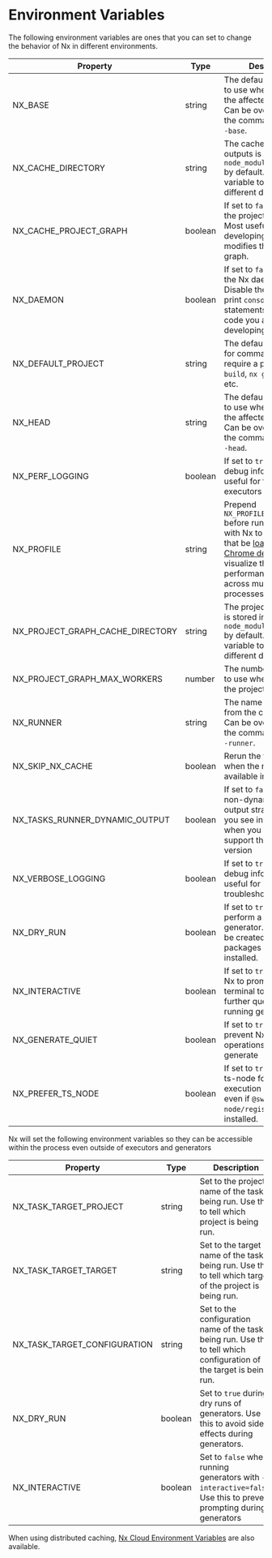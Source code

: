 # Environment Variables

The following environment variables are ones that you can set to change the behavior of Nx in different environments.

| Property                         | Type    | Description                                                                                                                                                                                                                  |
| -------------------------------- | ------- | ---------------------------------------------------------------------------------------------------------------------------------------------------------------------------------------------------------------------------- |
| NX_BASE                          | string  | The default base branch to use when calculating the affected projects. Can be overridden on the command line with `--base`.                                                                                                  |
| NX_CACHE_DIRECTORY               | string  | The cache for task outputs is stored in `node_modules/.cache/nx` by default. Set this variable to use a different directory.                                                                                                 |
| NX_CACHE_PROJECT_GRAPH           | boolean | If set to `false`, disables the project graph cache. Most useful when developing a plugin that modifies the project graph.                                                                                                   |
| NX_DAEMON                        | boolean | If set to `false`, disables the Nx daemon process. Disable the daemon to print `console.log` statements in plugin code you are developing.                                                                                   |
| NX_DEFAULT_PROJECT               | string  | The default project used for commands which require a project. e.g. `nx build`, `nx g component`, etc.                                                                                                                       |
| NX_HEAD                          | string  | The default head branch to use when calculating the affected projects. Can be overridden on the command line with `--head`.                                                                                                  |
| NX_PERF_LOGGING                  | boolean | If set to `true`, will print debug information useful for for profiling executors and Nx itself                                                                                                                              |
| NX_PROFILE                       | string  | Prepend `NX_PROFILE=profile.json` before running targets with Nx to generate a file that be [loaded in Chrome dev tools](/recipes/other/performance-profiling) to visualize the performance of Nx across multiple processes. |
| NX_PROJECT_GRAPH_CACHE_DIRECTORY | string  | The project graph cache is stored in `node_modules/.cache/nx` by default. Set this variable to use a different directory.                                                                                                    |
| NX_PROJECT_GRAPH_MAX_WORKERS     | number  | The number of workers to use when calculating the project graph.                                                                                                                                                             |
| NX_RUNNER                        | string  | The name of task runner from the config to use. Can be overridden on the command line with `--runner`.                                                                                                                       |
| NX_SKIP_NX_CACHE                 | boolean | Rerun the tasks even when the results are available in the cache                                                                                                                                                             |
| NX_TASKS_RUNNER_DYNAMIC_OUTPUT   | boolean | If set to `false`, will use non-dynamic terminal output strategy (what you see in CI), even when you terminal can support the dynamic version                                                                                |
| NX_VERBOSE_LOGGING               | boolean | If set to `true`, will print debug information useful for troubleshooting                                                                                                                                                    |
| NX_DRY_RUN                       | boolean | If set to `true`, will perform a dry run of the generator. No files will be created and no packages will be installed.                                                                                                       |
| NX_INTERACTIVE                   | boolean | If set to `true`, will allow Nx to prompt you in the terminal to answer some further questions when running generators.                                                                                                      |
| NX_GENERATE_QUIET                | boolean | If set to `true`, will prevent Nx logging file operations during generate                                                                                                                                                    |
| NX_PREFER_TS_NODE                | boolean | If set to `true`, Nx will use ts-node for local execution of plugins even if `@swc-node/register` is installed.                                                                                                              |

Nx will set the following environment variables so they can be accessible within the process even outside of executors and generators

| Property                     | Type    | Description                                                                                                           |
| ---------------------------- | ------- | --------------------------------------------------------------------------------------------------------------------- |
| NX_TASK_TARGET_PROJECT       | string  | Set to the project name of the task being run. Use this to tell which project is being run.                           |
| NX_TASK_TARGET_TARGET        | string  | Set to the target name of the task being run. Use this to tell which target of the project is being run.              |
| NX_TASK_TARGET_CONFIGURATION | string  | Set to the configuration name of the task being run. Use this to tell which configuration of the target is being run. |
| NX_DRY_RUN                   | boolean | Set to `true` during dry runs of generators. Use this to avoid side effects during generators.                        |
| NX_INTERACTIVE               | boolean | Set to `false` when running generators with `--interactive=false`. Use this to prevent prompting during generators    |

When using distributed caching, [Nx Cloud Environment Variables](/nx-cloud/reference/env-vars) are also available.
